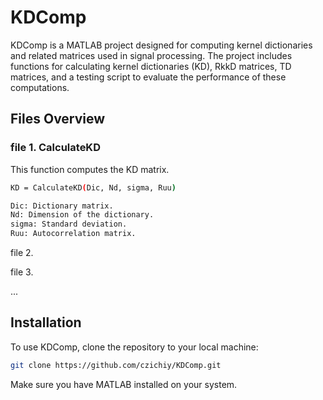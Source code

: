 # KDComp

KDComp is a MATLAB project designed for computing kernel dictionaries and related matrices used in signal processing. The project includes functions for calculating kernel dictionaries (KD), RkkD matrices, TD matrices, and a testing script to evaluate the performance of these computations.


## Files Overview

### file 1. CalculateKD

This function computes the KD matrix.  
```sh
KD = CalculateKD(Dic, Nd, sigma, Ruu)

Dic: Dictionary matrix.
Nd: Dimension of the dictionary.
sigma: Standard deviation.
Ruu: Autocorrelation matrix.
```
file 2.

file 3.

...


## Installation

To use KDComp, clone the repository to your local machine:

```sh
git clone https://github.com/czichiy/KDComp.git
```

Make sure you have MATLAB installed on your system.

